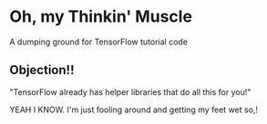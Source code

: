 # Oh, my Thinkin' Muscle

A dumping ground for TensorFlow tutorial code

## Objection!!

"TensorFlow already has helper libraries that do all this for you!"

YEAH I KNOW. I'm just fooling around and getting my feet wet so,!